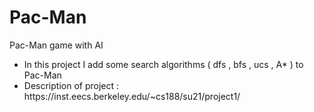 # Pac-Man
Pac-Man game with AI
<ul>
<li>In this project I add some search algorithms ( dfs , bfs , ucs , A* ) to Pac-Man </li>
<li>Description of project : https://inst.eecs.berkeley.edu/~cs188/su21/project1/</li>
</ul>

